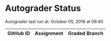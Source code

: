 # Autograder Status
Autograder last run at: October 05, 2018 at 09:40

| GitHub ID | Assignment | Graded Branch |
|-----------|------------|---------------|
